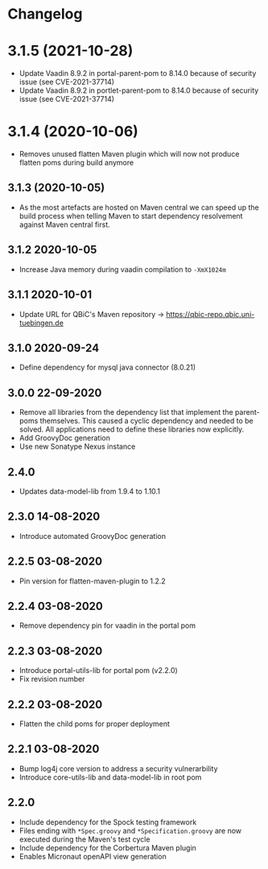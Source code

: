 # Changelog

# 3.1.5 (2021-10-28)
* Update Vaadin 8.9.2 in portal-parent-pom to 8.14.0 because of security issue (see CVE-2021-37714)
* Update Vaadin 8.9.2 in portlet-parent-pom to 8.14.0 because of security issue (see CVE-2021-37714)

# 3.1.4 (2020-10-06)
* Removes unused flatten Maven plugin which will now not produce flatten
  poms during build anymore

## 3.1.3 (2020-10-05)
* As the most artefacts are hosted on Maven central
we can speed up the build process when telling
Maven to start dependency resolvement against Maven
central first.

## 3.1.2 2020-10-05

* Increase Java memory during vaadin compilation to `-XmX1024m`
  
## 3.1.1 2020-10-01

* Update URL for QBiC's Maven repository ->
  https://qbic-repo.qbic.uni-tuebingen.de

## 3.1.0 2020-09-24

* Define dependency for mysql java connector (8.0.21)

## 3.0.0 22-09-2020

* Remove all libraries from the dependency list that implement the
  parent-poms themselves. This caused a cyclic dependency and needed to
  be solved. All applications need to define these libraries now
  explicitly.
* Add GroovyDoc generation
* Use new Sonatype Nexus instance

## 2.4.0

* Updates data-model-lib from 1.9.4 to 1.10.1


## 2.3.0 14-08-2020

* Introduce automated GroovyDoc generation 

## 2.2.5 03-08-2020

* Pin version for flatten-maven-plugin to 1.2.2

## 2.2.4 03-08-2020

* Remove dependency pin for vaadin in the portal pom

## 2.2.3 03-08-2020

* Introduce portal-utils-lib for portal pom (v2.2.0)
* Fix revision number

## 2.2.2 03-08-2020

* Flatten the child poms for proper deployment

## 2.2.1 03-08-2020

* Bump log4j core version to address a security vulnerarbility
* Introduce core-utils-lib and data-model-lib in root pom

## 2.2.0

* Include dependency for the Spock testing framework
* Files ending with `*Spec.groovy` and `*Specification.groovy` are now executed during the Maven's test cycle
* Include dependency for the Corbertura Maven plugin
* Enables Micronaut openAPI view generation
